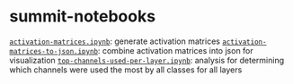 # summit-notebooks

[`activation-matrices.ipynb`](activation-matrices.ipynb): generate activation matrices
[`activation-matrices-to-json.ipynb`](activation-matrices-to-json.ipynb): combine activation matrices into json for visualization
[`top-channels-used-per-layer.ipynb`](top-channels-used-per-layer.ipynb): analysis for determining which channels were used the most by all classes for all layers